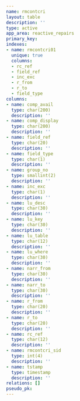 ```yaml
---
name: rmcontcri
layout: table
description: ''
type: active
app_area: reactive_repairs
primary_key: 
indexes:
- name: rmcontcri01
  unique: true
  columns:
  - rc_ref
  - field_ref
  - inc_exc
  - r_from
  - r_to
  - field_type
columns:
- name: comp_avail
  type: char(200)
  description: ''
- name: comp_display
  type: char(200)
  description: ''
- name: field_ref
  type: char(20)
  description: ''
- name: field_type
  type: char(1)
  description: ''
- name: group_no
  type: smallint(2)
  description: ''
- name: inc_exc
  type: char(1)
  description: ''
- name: lu_desc
  type: char(30)
  description: ''
- name: lu_key
  type: char(30)
  description: ''
- name: lu_table
  type: char(12)
  description: ''
- name: lu_where
  type: char(30)
  description: ''
- name: narr_from
  type: char(30)
  description: ''
- name: narr_to
  type: char(30)
  description: ''
- name: r_from
  type: char(20)
  description: ''
- name: r_to
  type: char(20)
  description: ''
- name: rc_ref
  type: char(12)
  description: ''
- name: rmcontcri_sid
  type: int(4)
  description: ''
- name: tstamp
  type: timestamp
  description: ''
relations: []
pseudo_pk: 
---
```


